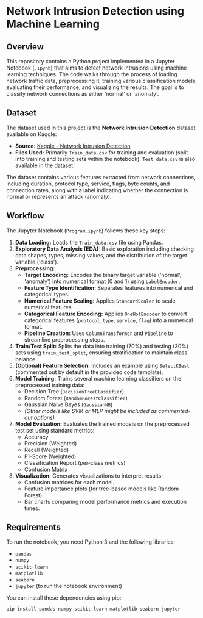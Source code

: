 # Network Intrusion Detection using Machine Learning

## Overview

This repository contains a Python project implemented in a Jupyter Notebook (`.ipynb`) that aims to detect network intrusions using machine learning techniques. The code walks through the process of loading network traffic data, preprocessing it, training various classification models, evaluating their performance, and visualizing the results. The goal is to classify network connections as either 'normal' or 'anomaly'.

## Dataset

The dataset used in this project is the **Network Intrusion Detection** dataset available on Kaggle:

-   **Source:** [Kaggle - Network Intrusion Detection](https://www.kaggle.com/datasets/sampadab17/network-intrusion-detection)
-   **Files Used:** Primarily `Train_data.csv` for training and evaluation (split into training and testing sets within the notebook). `Test_data.csv` is also available in the dataset.

The dataset contains various features extracted from network connections, including duration, protocol type, service, flags, byte counts, and connection rates, along with a label indicating whether the connection is normal or represents an attack (anomaly).

## Workflow

The Jupyter Notebook (`Program.ipynb`) follows these key steps:

1.  **Data Loading:** Loads the `Train_data.csv` file using Pandas.
2.  **Exploratory Data Analysis (EDA):** Basic exploration including checking data shapes, types, missing values, and the distribution of the target variable ('class').
3.  **Preprocessing:**
    *   **Target Encoding:** Encodes the binary target variable ('normal', 'anomaly') into numerical format (0 and 1) using `LabelEncoder`.
    *   **Feature Type Identification:** Separates features into numerical and categorical types.
    *   **Numerical Feature Scaling:** Applies `StandardScaler` to scale numerical features.
    *   **Categorical Feature Encoding:** Applies `OneHotEncoder` to convert categorical features (`protocol_type`, `service`, `flag`) into a numerical format.
    *   **Pipeline Creation:** Uses `ColumnTransformer` and `Pipeline` to streamline preprocessing steps.
4.  **Train/Test Split:** Splits the data into training (70%) and testing (30%) sets using `train_test_split`, ensuring stratification to maintain class balance.
5.  **(Optional) Feature Selection:** Includes an example using `SelectKBest` (commented out by default in the provided code template).
6.  **Model Training:** Trains several machine learning classifiers on the preprocessed training data:
    *   Decision Tree (`DecisionTreeClassifier`)
    *   Random Forest (`RandomForestClassifier`)
    *   Gaussian Naive Bayes (`GaussianNB`)
    *   *(Other models like SVM or MLP might be included as commented-out options)*
7.  **Model Evaluation:** Evaluates the trained models on the preprocessed test set using standard metrics:
    *   Accuracy
    *   Precision (Weighted)
    *   Recall (Weighted)
    *   F1-Score (Weighted)
    *   Classification Report (per-class metrics)
    *   Confusion Matrix
8.  **Visualization:** Generates visualizations to interpret results:
    *   Confusion matrices for each model.
    *   Feature importance plots (for tree-based models like Random Forest).
    *   Bar charts comparing model performance metrics and execution times.

## Requirements

To run the notebook, you need Python 3 and the following libraries:

-   `pandas`
-   `numpy`
-   `scikit-learn`
-   `matplotlib`
-   `seaborn`
-   `jupyter` (to run the notebook environment)

You can install these dependencies using pip:

```bash
pip install pandas numpy scikit-learn matplotlib seaborn jupyter
